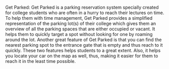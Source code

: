 Get Parked:
Get Parked is a parking reservation system specially created for college students who are often in a hurry to reach their lectures on time. To help them with time management, Get Parked provides a simplified representation of the parking lot(s) of their college which gives them an overview of all the parking spaces that are either occupied or vacant. It helps them to quickly target a spot without looking for one by roaming around the lot. Another great feature of Get Parked is that you can find the nearest parking spot to the entrance gate that is empty and thus reach to it quickly. These two features helps students to a great extent. Also, it helps you locate your car on the map as well, thus, making it easier for them to reach it in the least time possible.
